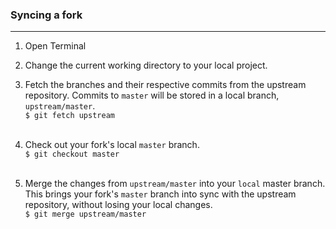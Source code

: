 ### Syncing a fork
---
1. Open Terminal
2. Change the current working directory to your local project.
3. Fetch the branches and their respective commits from the upstream repository. Commits to `master` will be stored in a local branch, `upstream/master`. <br/>
`$ git fetch upstream`<br/><br/>
4. Check out your fork's local `master` branch.<br/>
`$ git checkout master`<br/><br/>

5. Merge the changes from `upstream/master` into your `local` master branch. This brings your fork's `master` branch into sync with the upstream repository, without losing your local changes.<br/>
`$ git merge upstream/master`